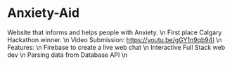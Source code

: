 # Anxiety-Aid
Website that informs and helps people with Anxiety. \n
First place Calgary Hackathon winner. \n
Video Submission: https://youtu.be/gGY1n9qb94I \n
Features: \n
  Firebase to create a live web chat \n
  Interactive Full Stack web dev \n
  Parsing data from Database API \n
  
  
